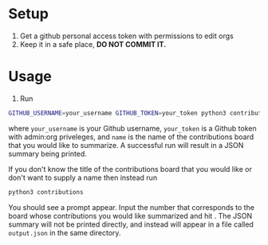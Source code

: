 # Setup

1. Get a github personal access token with permissions to edit orgs
2. Keep it in a safe place, **DO NOT COMMIT IT.**

# Usage

1. Run
```bash
GITHUB_USERNAME=your_username GITHUB_TOKEN=your_token python3 contributions name
```

where `your_username` is your Github username, `your_token` is a Github token with admin:org priveleges, and `name` is the name of the contributions board that you would like to summarize. A successful run will result in a JSON summary being printed.

If you don't know the title of the contributions board that you would like or don't want to supply a name then instead run

```bash
python3 contributions
```

You should see a prompt appear. Input the number that corresponds to the board whose contributions you would like summarized and hit <Enter>. The JSON summary will not be printed directly, and instead will appear in a file called `output.json` in the same directory.

